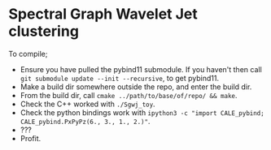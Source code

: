 # Spectral Graph Wavelet Jet clustering

To compile;

- Ensure you have pulled the pybind11 submodule. If you haven't then call `git submodule update --init --recursive`, to get pybind11.
- Make a build dir somewhere outside the repo, and enter the build dir.
- From the build dir, call `cmake ../path/to/base/of/repo/ && make`.
- Check the C++ worked with `./Sgwj_toy`.
- Check the python bindings work with `ipython3 -c "import CALE_pybind; CALE_pybind.PxPyPz(6., 3., 1., 2.)"`.
- ???
- Profit.

